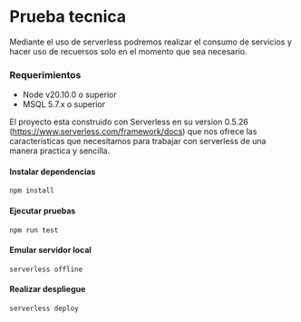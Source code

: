 # Prueba tecnica

Mediante el uso de serverless podremos realizar el consumo de servicios y hacer uso de recuersos solo en el momento que sea necesario.

### Requerimientos
- Node v20.10.0 o superior
- MSQL 5.7.x o superior

El proyecto esta construido con Serverless en su version 0.5.26 (https://www.serverless.com/framework/docs) que nos ofrece las caracteristicas que necesitamos para trabajar con serverless de una manera practica y sencilla.

#### Instalar dependencias
`npm install`

#### Ejecutar pruebas
`npm run test`

#### Emular servidor local
`serverless offline`

#### Realizar despliegue
`serverless deploy`